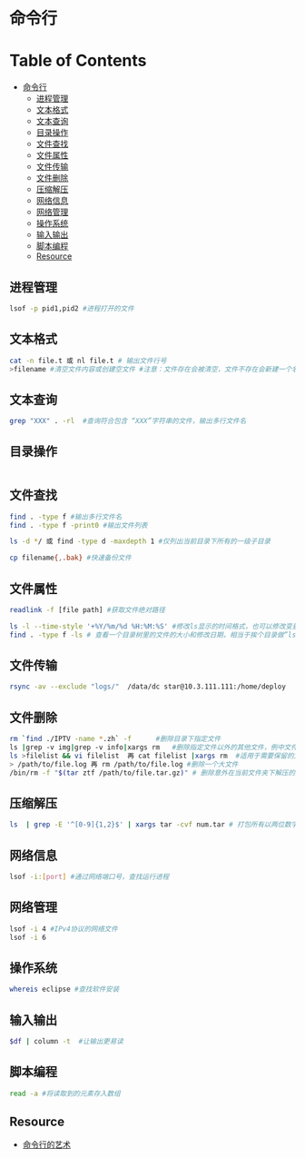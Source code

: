 # 命令行

Table of Contents
=================

   * [命令行](#命令行)
      * [进程管理](#进程管理)
      * [文本格式](#文本格式)
      * [文本查询](#文本查询)
      * [目录操作](#目录操作)
      * [文件查找](#文件查找)
      * [文件属性](#文件属性)
      * [文件传输](#文件传输)
      * [文件删除](#文件删除)
      * [压缩解压](#压缩解压)
      * [网络信息](#网络信息)
      * [网络管理](#网络管理)
      * [操作系统](#操作系统)
      * [输入输出](#输入输出)
      * [脚本编程](#脚本编程)
      * [Resource](#resource)

## 进程管理
```bash
lsof -p pid1,pid2 #进程打开的文件

```

## 文本格式
```bash
cat -n file.t 或 nl file.t # 输出文件行号
>filename #清空文件内容或创建空文件 #注意：文件存在会被清空，文件不存在会新建一个名为filename的文件。
```

## 文本查询
```bash
grep "XXX" . -rl  #查询符合包含 “XXX”字符串的文件，输出多行文件名
```

## 目录操作
```bash

```

## 文件查找
```bash
find . -type f #输出多行文件名
find . -type f -print0 #输出文件列表

ls -d */ 或 find -type d -maxdepth 1 #仅列出当前目录下所有的一级子目录

cp filename{,.bak} #快速备份文件

```

## 文件属性
```bash
readlink -f [file path] #获取文件绝对路径

ls -l --time-style '+%Y/%m/%d %H:%M:%S' #修改ls显示的时间格式，也可以修改变量 TIME_STYLE
find . -type f -ls # 查看一个目录树里的文件的大小和修改日期，相当于挨个目录做”ls -l”，而且输出的形式比用”ls -lR”更可读
```

## 文件传输
```bash
rsync -av --exclude "logs/"  /data/dc star@10.3.111.111:/home/deploy
```

## 文件删除
```bash
rm `find ./IPTV -name *.zh` -f      #删除目录下指定文件
ls |grep -v img|grep -v info|xargs rm   #删除指定文件以外的其他文件，例中文件名含有img和info的文件需要保留，其他文件删除。
ls >filelist && vi filelist  再 cat filelist |xargs rm  #适用于需要保留的文件没有特征的情况
> /path/to/file.log 再 rm /path/to/file.log #删除一个大文件
/bin/rm -f "$(tar ztf /path/to/file.tar.gz)" # 删除意外在当前文件夹下解压的文件
```

## 压缩解压
```bash
ls  | grep -E '^[0-9]{1,2}$' | xargs tar -cvf num.tar # 打包所有以两位数字命名的文件

```

## 网络信息
```bash
lsof -i:[port] #通过网络端口号，查找运行进程
```

## 网络管理
```bash
lsof -i 4 #IPv4协议的网络文件
lsof -i 6

```

## 操作系统
```bash
whereis eclipse #查找软件安装

```

## 输入输出
```bash
$df | column -t  #让输出更易读
```

## 脚本编程
```bash
read -a #将读取到的元素存入数组
```

## Resource
* [命令行的艺术](https://github.com/jlevy/the-art-of-command-line/blob/master/README-zh.md)
 